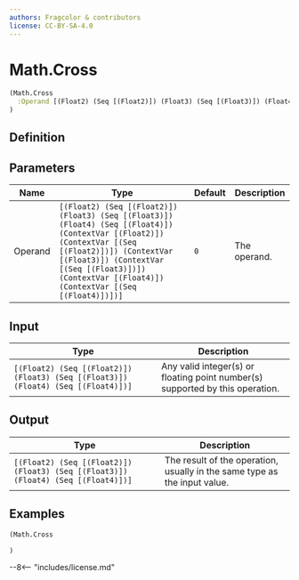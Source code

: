 ```yaml
---
authors: Fragcolor & contributors
license: CC-BY-SA-4.0
---
```



# Math.Cross

```clojure
(Math.Cross
  :Operand [(Float2) (Seq [(Float2)]) (Float3) (Seq [(Float3)]) (Float4) (Seq [(Float4)]) (ContextVar [(Float2)]) (ContextVar [(Seq [(Float2)])]) (ContextVar [(Float3)]) (ContextVar [(Seq [(Float3)])]) (ContextVar [(Float4)]) (ContextVar [(Seq [(Float4)])])]
)
```


## Definition




## Parameters

| Name | Type | Default | Description |
|------|------|---------|-------------|
| Operand | `[(Float2) (Seq [(Float2)]) (Float3) (Seq [(Float3)]) (Float4) (Seq [(Float4)]) (ContextVar [(Float2)]) (ContextVar [(Seq [(Float2)])]) (ContextVar [(Float3)]) (ContextVar [(Seq [(Float3)])]) (ContextVar [(Float4)]) (ContextVar [(Seq [(Float4)])])]` | `0` | The operand. |


## Input

| Type | Description |
|------|-------------|
| `[(Float2) (Seq [(Float2)]) (Float3) (Seq [(Float3)]) (Float4) (Seq [(Float4)])]` | Any valid integer(s) or floating point number(s) supported by this operation. |


## Output

| Type | Description |
|------|-------------|
| `[(Float2) (Seq [(Float2)]) (Float3) (Seq [(Float3)]) (Float4) (Seq [(Float4)])]` | The result of the operation, usually in the same type as the input value. |


## Examples

```clojure
(Math.Cross

)
```


--8<-- "includes/license.md"
